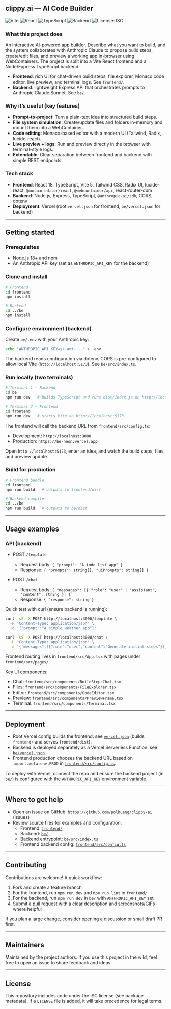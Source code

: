 ## clippy.ai — AI Code Builder

![Vite](https://img.shields.io/badge/Vite-5.x-646CFF) ![React](https://img.shields.io/badge/React-18-61DAFB) ![TypeScript](https://img.shields.io/badge/TypeScript-5-3178C6) ![Backend](https://img.shields.io/badge/Backend-Express%20%2B%20TS-000000) ![License: ISC](https://img.shields.io/badge/License-ISC-green.svg)

### What this project does

An interactive AI-powered app builder. Describe what you want to build, and the system collaborates with Anthropic Claude to propose build steps, create/edit files, and preview a working app in-browser using WebContainers. The project is split into a Vite React frontend and a Node/Express TypeScript backend.

- **Frontend**: rich UI for chat-driven build steps, file explorer, Monaco code editor, live preview, and terminal logs. See `frontend/`.
- **Backend**: lightweight Express API that orchestrates prompts to Anthropic Claude Sonnet. See `be/`.

### Why it’s useful (key features)

- **Prompt-to-project**: Turn a plain-text idea into structured build steps.
- **File system simulation**: Create/update files and folders in-memory and mount them into a WebContainer.
- **Code editing**: Monaco-based editor with a modern UI (Tailwind, Radix, lucide-react).
- **Live preview + logs**: Run and preview directly in the browser with terminal-style logs.
- **Extendable**: Clear separation between frontend and backend with simple REST endpoints.

### Tech stack

- **Frontend**: React 18, TypeScript, Vite 5, Tailwind CSS, Radix UI, lucide-react, `@monaco-editor/react`, `@webcontainer/api`, react-router-dom
- **Backend**: Node.js, Express, TypeScript, `@anthropic-ai/sdk`, CORS, dotenv
- **Deployment**: Vercel (root `vercel.json` for frontend, `be/vercel.json` for backend)

---

## Getting started

### Prerequisites

- Node.js 18+ and npm
- An Anthropic API key (set as `ANTHROPIC_API_KEY` for the backend)

### Clone and install

```bash
# Frontend
cd frontend
npm install

# Backend
cd ../be
npm install
```

### Configure environment (backend)

Create `be/.env` with your Anthropic key:

```bash
echo "ANTHROPIC_API_KEY=sk-ant-..." > .env
```

The backend reads configuration via dotenv. CORS is pre-configured to allow local Vite (`http://localhost:5173`). See `be/src/index.ts`.

### Run locally (two terminals)

```bash
# Terminal 1 — Backend
cd be
npm run dev   # builds TypeScript and runs dist/index.js on http://localhost:3000

# Terminal 2 — Frontend
cd frontend
npm run dev   # starts Vite on http://localhost:5173
```

The frontend will call the backend URL from `frontend/src/config.ts`:

- Development: `http://localhost:3000`
- Production: `https://be-neon.vercel.app`

Open `http://localhost:5173`, enter an idea, and watch the build steps, files, and preview update.

### Build for production

```bash
# Frontend bundle
cd frontend
npm run build   # outputs to frontend/dist

# Backend compile
cd ../be
npm run build   # outputs to be/dist
```

---

## Usage examples

### API (backend)

- POST `/template`
  - Request body: `{ "prompt": "A todo list app" }`
  - Response: `{ "prompts": string[], "uiPrompts": string[] }`

- POST `/chat`
  - Request body: `{ "messages": [{ "role": "user" | "assistant", "content": string }] }`
  - Response: `{ "response": string }`

Quick test with curl (ensure backend is running):

```bash
curl -sS -X POST http://localhost:3000/template \
  -H 'Content-Type: application/json' \
  -d '{"prompt":"A simple weather app"}'

curl -sS -X POST http://localhost:3000/chat \
  -H 'Content-Type: application/json' \
  -d '{"messages":[{"role":"user","content":"Generate initial steps"}]}'
```

Frontend routing lives in `frontend/src/App.tsx` with pages under `frontend/src/pages/`.

Key UI components:
- Chat: `frontend/src/components/BuildStepsChat.tsx`
- Files: `frontend/src/components/FileExplorer.tsx`
- Editor: `frontend/src/components/CodeEditor.tsx`
- Preview: `frontend/src/components/PreviewFrame.tsx`
- Terminal: `frontend/src/components/Terminal.tsx`

---

## Deployment

- Root Vercel config builds the frontend: see [`vercel.json`](vercel.json) (builds `frontend/` and serves `frontend/dist`).
- Backend is deployed separately as a Vercel Serverless Function: see [`be/vercel.json`](be/vercel.json).
- Frontend production chooses the backend URL based on `import.meta.env.PROD` in [`frontend/src/config.ts`](frontend/src/config.ts).

To deploy with Vercel, connect the repo and ensure the backend project (in `be/`) is configured with the `ANTHROPIC_API_KEY` environment variable.

---

## Where to get help

- Open an issue on GitHub: `https://github.com/polhuang/clippy-ai` (issues)
- Review source files for examples and configuration:
  - Frontend: [`frontend/`](frontend/)
  - Backend: [`be/`](be/)
  - Backend entrypoint: [`be/src/index.ts`](be/src/index.ts)
  - Frontend backend config: [`frontend/src/config.ts`](frontend/src/config.ts)

---

## Contributing

Contributions are welcome! A quick workflow:

1. Fork and create a feature branch
2. For the frontend, run `npm run dev` and `npm run lint` in `frontend/`
3. For the backend, run `npm run dev` in `be/` with `ANTHROPIC_API_KEY` set
4. Submit a pull request with a clear description and screenshots/GIFs where helpful

If you plan a large change, consider opening a discussion or small draft PR first.

---

## Maintainers

Maintained by the project authors. If you use this project in the wild, feel free to open an issue to share feedback and ideas.

---

## License

This repository includes code under the ISC license (see package metadata). If a `LICENSE` file is added, it will take precedence for legal terms.

